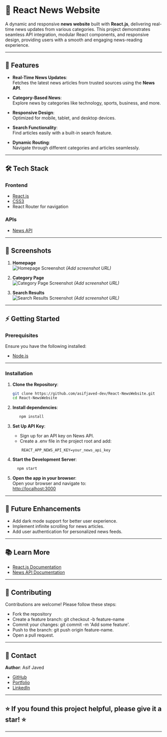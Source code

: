 # 📰 React News Website  

A dynamic and responsive **news website** built with **React.js**, delivering real-time news updates from various categories. This project demonstrates seamless API integration, modular React components, and responsive design, providing users with a smooth and engaging news-reading experience.  

---

## 🚀 Features  

- **Real-Time News Updates**:  
  Fetches the latest news articles from trusted sources using the **News API**.  

- **Category-Based News**:  
  Explore news by categories like technology, sports, business, and more.  

- **Responsive Design**:  
  Optimized for mobile, tablet, and desktop devices.  

- **Search Functionality**:  
  Find articles easily with a built-in search feature.  

- **Dynamic Routing**:  
  Navigate through different categories and articles seamlessly.  

---

## 🛠️ Tech Stack  

### **Frontend**  
- [React.js](https://reactjs.org/)  
- [CSS3](https://developer.mozilla.org/en-US/docs/Web/CSS)  
- React Router for navigation  

### **APIs**  
- [News API](https://newsapi.org/)  

---

## 📸 Screenshots  

1. **Homepage**  
   ![Homepage Screenshot](#) *(Add screenshot URL)*  

2. **Category Page**  
   ![Category Page Screenshot](#) *(Add screenshot URL)*  

3. **Search Results**  
   ![Search Results Screenshot](#) *(Add screenshot URL)*  

---

## ⚡ Getting Started  

### **Prerequisites**  
Ensure you have the following installed:  
- [Node.js](https://nodejs.org/)  

---

### **Installation**  

1. **Clone the Repository**:  
   ```bash
   git clone https://github.com/asifjaved-dev/React-NewsWebsite.git
   cd React-NewsWebsite

2. **Install dependencies**:
    ```bash
       npm install

3. **Set Up API Key**:  
   - Sign up for an API key on News API.
   - Create a .env file in the project root and add:
   ```env
       REACT_APP_NEWS_API_KEY=your_news_api_key
   ```

5. **Start the Development Server**:
    ```bash
      npm start
    ```
    
6. **Open the app in your browser**:  
   Open your browser and navigate to:  
  [http://localhost:3000](http://localhost:3000)
---


## 🌟 Future Enhancements
   - Add dark mode support for better user experience.
   - Implement infinite scrolling for news articles.
   - Add user authentication for personalized news feeds.

---

## 📚 Learn More
   - [React.js Documentation](https://legacy.reactjs.org/docs/getting-started.html)
   - [News API Documentation](#)

---

## 🤝 Contributing  
Contributions are welcome! Please follow these steps:
- Fork the repository
- Create a feature branch: git checkout -b feature-name  
- Commit your changes: git commit -m 'Add some feature'.
- Push to the branch: git push origin feature-name.
- Open a pull request.

---

## 📧 Contact
   **Author**: Asif Javed
   - [GitHub](https://github.com/asifjaved-dev)
   - [Portfolio](http://asifjaved.work/)
   - [LinkedIn](https://www.linkedin.com/in/asifjaved-dev/)

---

## ⭐ If you found this project helpful, please give it a star! ⭐

---
